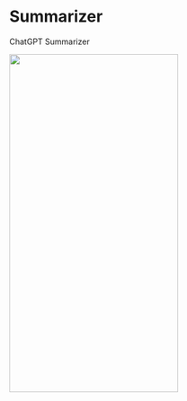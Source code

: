 # Summarizer
ChatGPT Summarizer


<img src="https://i.imgur.com/Lj0yFJS.png" width="300" height="600" />
